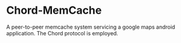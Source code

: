 # Chord-MemCache
A peer-to-peer memcache system servicing a google maps android application. The Chord protocol is employed.
